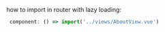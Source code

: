 

how to import in router with lazy loading:

```JavaScript
 component: () => import('../views/AboutView.vue')
```
